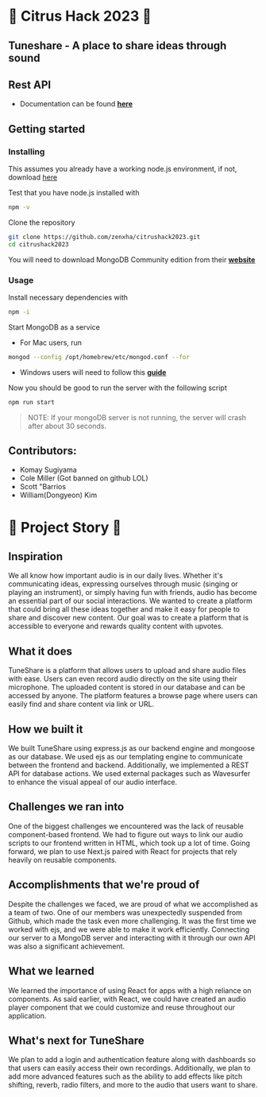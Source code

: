 # 🍊 Citrus Hack 2023 🍊
## Tuneshare - A place to share ideas through sound

## Rest API
- Documentation can be found [**here**](/docs/api.md)

## Getting started
### Installing
This assumes you already have a working node.js environment, if not, download [here](https://nodejs.org/en/download)

Test that you have node.js installed with
```sh
npm -v
```
Clone the repository
```sh
git clone https://github.com/zenxha/citrushack2023.git
cd citrushack2023
```

You will need to download MongoDB Community edition from their [**website**](https://www.mongodb.com/docs/manual/installation/)

### Usage

Install necessary dependencies with 
```sh
npm -i
```

Start MongoDB as a service
- For Mac users, run
```sh
mongod --config /opt/homebrew/etc/mongod.conf --for
```
- Windows users will need to follow this [**guide**](https://www.mongodb.com/docs/manual/tutorial/install-mongodb-on-windows/)

Now you should be good to run the server with the following script
```sh
npm run start
```
> NOTE: If your mongoDB server is not running, the server will crash after about 30 seconds.


## Contributors:

- Komay Sugiyama
- Cole Miller (Got banned on github LOL)
- Scott "Barrios
- William(Dongyeon) Kim




# 📖 Project Story 📖

## Inspiration
We all know how important audio is in our daily lives. Whether it's communicating ideas, expressing ourselves through music (singing or playing an instrument), or simply having fun with friends, audio has become an essential part of our social interactions. We wanted to create a platform that could bring all these ideas together and make it easy for people to share and discover new content. Our goal was to create a platform that is accessible to everyone and rewards quality content with upvotes.
## What it does
TuneShare is a platform that allows users to upload and share audio files with ease. Users can even record audio directly on the site using their microphone. The uploaded content is stored in our database and can be accessed by anyone. The platform features a browse page where users can easily find and share content via link or URL.
## How we built it
We built TuneShare using express.js as our backend engine and mongoose as our database. We used ejs as our templating engine to communicate between the frontend and backend. Additionally, we implemented a REST API for database actions. We used external packages such as Wavesurfer to enhance the visual appeal of our audio interface.
## Challenges we ran into
One of the biggest challenges we encountered was the lack of reusable component-based frontend. We had to figure out ways to link our audio scripts to our frontend written in HTML, which took up a lot of time. Going forward, we plan to use Next.js paired with React for projects that rely heavily on reusable components.
## Accomplishments that we're proud of
Despite the challenges we faced, we are proud of what we accomplished as a team of two. One of our members was unexpectedly suspended from Github, which made the task even more challenging. It was the first time we worked with ejs, and we were able to make it work efficiently. Connecting our server to a MongoDB server and interacting with it through our own API was also a significant achievement.
## What we learned
We learned the importance of using React for apps with a high reliance on components. As said earlier, with React, we could have created an audio player component that we could customize and reuse throughout our application.
## What's next for TuneShare
We plan to add a login and authentication feature along with dashboards so that users can easily access their own recordings. Additionally, we plan to add more advanced features such as the ability to add effects like pitch shifting, reverb, radio filters, and more to the audio that users want to share.
